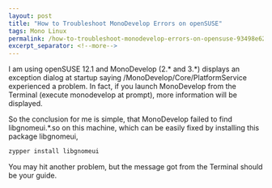 ```yaml
---
layout: post
title: "How to Troubleshoot MonoDevelop Errors on openSUSE"
tags: Mono Linux
permalink: /how-to-troubleshoot-monodevelop-errors-on-opensuse-93498e626335
excerpt_separator: <!--more-->
---
```

I am using openSUSE 12.1 and MonoDevelop (2.* and 3.*) displays an exception dialog at startup saying /MonoDevelop/Core/PlatformService experienced a problem. In fact, if you launch MonoDevelop from the Terminal (execute monodevelop at prompt), more information will be displayed.

So the conclusion for me is simple, that MonoDevelop failed to find libgnomeui.*.so on this machine, which can be easily fixed by installing this package libgnomeui,

``` bash
zypper install libgnomeui
```

You may hit another problem, but the message got from the Terminal should be your guide.
<!--more-->